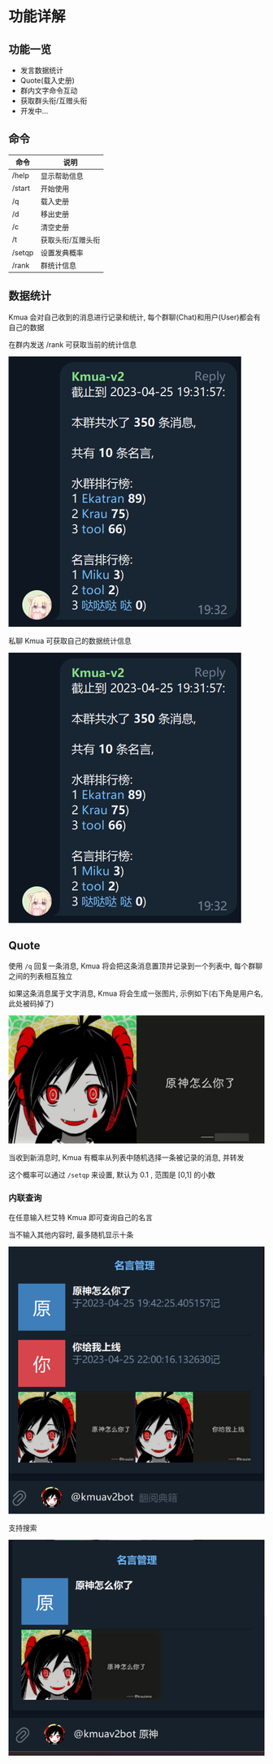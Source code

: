 # 功能详解

## 功能一览

- 发言数据统计
- Quote(载入史册)
- 群内文字命令互动
- 获取群头衔/互赠头衔
- 开发中...

## 命令

| 命令   | 说明              |
| ------ | ----------------- |
| /help  | 显示帮助信息      |
| /start | 开始使用          |
| /q     | 载入史册          |
| /d     | 移出史册          |
| /c     | 清空史册          |
| /t     | 获取头衔/互赠头衔 |
| /setqp | 设置发典概率      |
| /rank  | 群统计信息        |

## 数据统计

Kmua 会对自己收到的消息进行记录和统计, 每个群聊(Chat)和用户(User)都会有自己的数据

在群内发送 /rank 可获取当前的统计信息

![群组统计](./images/grouprank.png)

私聊 Kmua 可获取自己的数据统计信息

![个人统计](./images/userrank.png)

## Quote

使用 `/q` 回复一条消息, Kmua 将会把这条消息置顶并记录到一个列表中, 每个群聊之间的列表相互独立

如果这条消息属于文字消息, Kmua 将会生成一张图片, 示例如下(右下角是用户名,此处被码掉了)

![quote图片示例](./images/quoteexp.png)

当收到新消息时, Kmua 有概率从列表中随机选择一条被记录的消息, 并转发

这个概率可以通过 `/setqp` 来设置, 默认为 0.1 , 范围是 [0,1] 的小数

### 内联查询

在任意输入栏艾特 Kmua 即可查询自己的名言

当不输入其他内容时, 最多随机显示十条

![InlineQuery](./images/inlinequery.png)

支持搜索

![InlineQueryWithQuery](./images/inlinequerywithquery.png)
